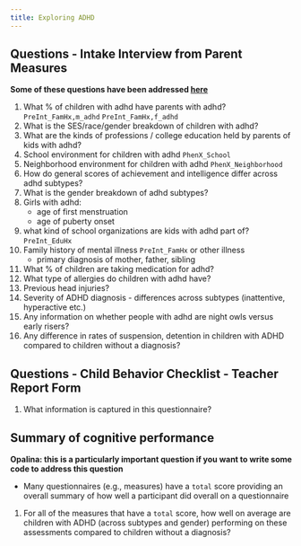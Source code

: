 ```yaml
---
title: Exploring ADHD
---
```



## Questions - Intake Interview from Parent Measures

**Some of these questions have been addressed [here](../notebooks/exploratory-features-adhd.ipynb)**
1. What % of children with adhd have parents with adhd? `PreInt_FamHx,m_adhd` `PreInt_FamHx,f_adhd`
2. What is the SES/race/gender breakdown of children with adhd? 
3. What are the kinds of professions / college education held by parents of kids with adhd?
4. School environment for children with adhd `PhenX_School`
5. Neighborhood environment for children with adhd `PhenX_Neighborhood`
6. How do general scores of achievement and intelligence differ across adhd subtypes? 
7. What is the gender breakdown of adhd subtypes? 
8. Girls with adhd: 
    * age of first menstruation 
    * age of puberty onset
9. what kind of school organizations are kids with adhd part of? `PreInt_EduHx`
10. Family history of mental illness `PreInt_FamHx` or other illness
    * primary diagnosis of mother, father, sibling
14. What % of children are taking medication for adhd? 
15. What type of allergies do children with adhd have?
16. Previous head injuries? 
17. Severity of ADHD diagnosis - differences across subtypes (inattentive, hyperactive etc.)
18. Any information on whether people with adhd are night owls versus early risers?
19. Any difference in rates of suspension, detention in children with ADHD compared to children without a diagnosis? 

## Questions - Child Behavior Checklist - Teacher Report Form
1. What information is captured in this questionnaire? 

## Summary of cognitive performance
**Opalina: this is a particularly important question if you want to write some code to address this question**
* Many questionnaires (e.g., measures) have a `total` score providing an overall summary of how well a participant did overall on a questionnaire
1. For all of the measures that have a `total` score, how well on average are children with ADHD (across subtypes and gender) performing on these assessments compared to children without a diagnosis?